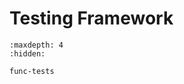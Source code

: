# Testing Framework

```{toctree}
:maxdepth: 4
:hidden:

func-tests
```


```{include} ../tests/README-tests.md
```

